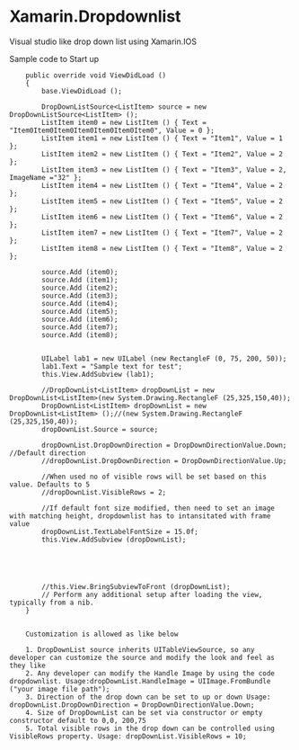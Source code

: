 Xamarin.Dropdownlist
====================

Visual studio like drop down list using Xamarin.IOS

Sample code to Start up

		public override void ViewDidLoad ()
		{
			base.ViewDidLoad ();

			DropDownListSource<ListItem> source = new DropDownListSource<ListItem> ();
			ListItem item0 = new ListItem () { Text = "Item0Item0Item0Item0Item0Item0Item0", Value = 0 };
			ListItem item1 = new ListItem () { Text = "Item1", Value = 1 };
			ListItem item2 = new ListItem () { Text = "Item2", Value = 2 };
			ListItem item3 = new ListItem () { Text = "Item3", Value = 2, ImageName ="32" };
			ListItem item4 = new ListItem () { Text = "Item4", Value = 2 };
			ListItem item5 = new ListItem () { Text = "Item5", Value = 2 };
			ListItem item6 = new ListItem () { Text = "Item6", Value = 2 };
			ListItem item7 = new ListItem () { Text = "Item7", Value = 2 };
			ListItem item8 = new ListItem () { Text = "Item8", Value = 2 };

			source.Add (item0);
			source.Add (item1);
			source.Add (item2);
			source.Add (item3);
			source.Add (item4);
			source.Add (item5);
			source.Add (item6);
			source.Add (item7);
			source.Add (item8);


			UILabel lab1 = new UILabel (new RectangleF (0, 75, 200, 50));
			lab1.Text = "Sample text for test";
			this.View.AddSubview (lab1);

			//DropDownList<ListItem> dropDownList = new DropDownList<ListItem>(new System.Drawing.RectangleF (25,325,150,40));
			DropDownList<ListItem> dropDownList = new DropDownList<ListItem> ();//(new System.Drawing.RectangleF (25,325,150,40));
			dropDownList.Source = source;
			 
			dropDownList.DropDownDirection = DropDownDirectionValue.Down; //Default direction
			//dropDownList.DropDownDirection = DropDownDirectionValue.Up;

			//When used no of visible rows will be set based on this value. Defaults to 5
			//dropDownList.VisibleRows = 2;

			//If default font size modified, then need to set an image with matching height, dropdownlist has to intansitated with frame value
			dropDownList.TextLabelFontSize = 15.0f;
			this.View.AddSubview (dropDownList);





			//this.View.BringSubviewToFront (dropDownList);
			// Perform any additional setup after loading the view, typically from a nib.
		}
		
		
		Customization is allowed as like below
		
		1. DropDownList source inherits UITableViewSource, so any developer can customize the source and modify the look and feel as they like
		2. Any developer can modify the Handle Image by using the code dropdownlist. Usage:dropDownList.HandleImage = UIImage.FromBundle ("your image file path");
		3. Direction of the drop down can be set to up or down Usage: dropDownList.DropDownDirection = DropDownDirectionValue.Down;
		4. Size of DropDownList can be set via constructor or empty constructor default to 0,0, 200,75
		5. Total visible rows in the drop down can be controlled using VisibleRows property. Usage: dropDownList.VisibleRows = 10;
		
				

